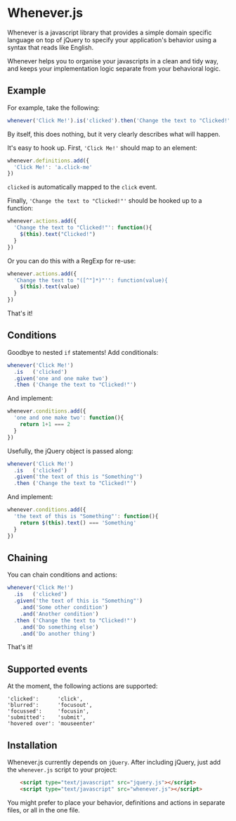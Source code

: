 # Whenever.js #

Whenever is a javascript library that provides a simple domain specific language on top of jQuery to specify your application's behavior using a syntax that reads like English.

Whenever helps you to organise your javascripts in a clean and tidy way, and keeps your implementation logic separate from your behavioral logic.

## Example ##

For example, take the following:

```javascript
whenever('Click Me!').is('clicked').then('Change the text to "Clicked!"')
```

By itself, this does nothing, but it very clearly describes what will happen.

It's easy to hook up. First, `'Click Me!'` should map to an element:

```javascript
whenever.definitions.add({
  'Click Me!': 'a.click-me'
})
```

`clicked` is automatically mapped to the `click` event.

Finally, `'Change the text to "Clicked!"'` should be hooked up to a function:

```javascript
whenever.actions.add({
  'Change the text to "Clicked!"': function(){
    $(this).text("Clicked!")
  }
})
```

Or you can do this with a RegExp for re-use:

```javascript
whenever.actions.add({
  'Change the text to "([^"]*)"'': function(value){
    $(this).text(value)
  }
})
```

That's it!

## Conditions ##

Goodbye to nested `if` statements! Add conditionals:

```javascript
whenever('Click Me!')
  .is   ('clicked')
  .given('one and one make two')
  .then ('Change the text to "Clicked!"')
```

And implement:

```javascript
whenever.conditions.add({
  'one and one make two': function(){
    return 1+1 === 2
  }
})
```

Usefully, the jQuery object is passed along:

```javascript
whenever('Click Me!')
  .is   ('clicked')
  .given('the text of this is "Something"')
  .then ('Change the text to "Clicked!"')
```

And implement:

```javascript
whenever.conditions.add({
  'the text of this is "Something"': function(){
    return $(this).text() === 'Something'
  }
})
```

## Chaining ##

You can chain conditions and actions:

```javascript
whenever('Click Me!')
  .is   ('clicked')
  .given('the text of this is "Something"')
    .and('Some other condition')
    .and('Another condition')
  .then ('Change the text to "Clicked!"')
    .and('Do something else')
    .and('Do another thing')
```

That's it!

## Supported events ##

At the moment, the following actions are supported:

    'clicked':      'click',
    'blurred':      'focusout',
    'focussed':     'focusin',
    'submitted':    'submit',
    'hovered over': 'mouseenter'

## Installation ##

Whenever.js currently depends on `jQuery`. After including jQuery, just add the `whenever.js` script to your project:

```html
    <script type="text/javascript" src="jquery.js"></script>
    <script type="text/javascript" src="whenever.js"></script>
```

You might prefer to place your behavior, definitions and actions in separate files, or all in the one file.